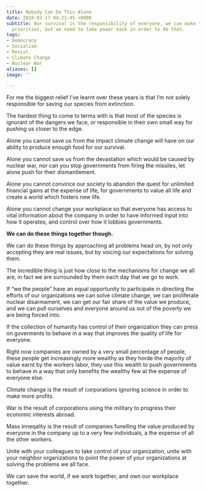 ```yaml
---
title: Nobody Can Do This Alone
date: 2018-03-17 04:21:45 +0000
subtitle: Our survival is the responsibility of everyone, we can make that our governments
  priorities, but we need to take power back in order to do that.
tags:
- Democracy
- Socialism
- Resist
- Climate Change
- Nuclear War
aliases: []
image: ''

---
```

For me the biggest relief I’ve learnt over these years is that I’m not solely responsible for saving our species from extinction.

The hardest thing to come to terms with is that most of the species is ignorant of the dangers we face, or responsible in their own small way for pushing us closer to the edge.

Alone you cannot save us from the impact climate change will have on our ability to produce enough food for our survival.

Alone you cannot save us from the devastation which would be caused by nuclear war, nor can you stop governments from firing the missiles, let alone push for their dismantlement.

Alone you cannot convince our society to abandon the quest for unlimited financial gains at the expense of life, for governments to value all life and create a world which fosters new life.

Alone you cannot change your workplace so that everyone has access to vital information about the company in order to have informed input into how it operates, and control over how it lobbies governments.

**We can do these things together though.**

We can do these things by approaching all problems head on, by not only accepting they are real issues, but by voicing our expectations for solving them.

The incredible thing is just how close to the mechanisms for change we all are, in fact we are surrounded by them each day that we go to work.

If “we the people” have an equal opportunity to participate in directing the efforts of our organizations we can solve climate change, we can proliferate nuclear disarmament, we can get our fair share of the value we produce, and we can pull ourselves and everyone around us out of the poverty we are being forced into.

If the collection of humanity  has control of their organization they can press on goverments to behave in a way that improves the quality of life for everyone.

Right now companies are owned by a very small percentage of people, these people get increasingly more wealthy as they horde the majority of value earnt by the workers labor, they use this wealth to push governments to behave in a way that only benefits the wealthy few at the expense of everyone else.

Climate change is the result of corporations ignoring science in order to make more profits.

War is the result of corporations using the military to progress their economic interests abroad.

Mass inneqality is the result of companies funelling the value produced by everyone in the company up to a very few individuals, a the expense of all the other workers.

Unite with your colleagues to take control of your organization, unite with your neighbor organizations to point the power of your organizations at solving the problems we all face.

We can save the world, if we work together, and own our workplace together.